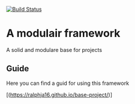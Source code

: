 [![Build Status](https://travis-ci.org/ralphja16/base-project.svg?branch=development)](https://travis-ci.org/ralphja16/base-project)

# A modulair framework
A solid and modulare base for projects

## Guide
Here you can find a guid for using this framework

[(https://ralphja16.github.io/base-project/)]
